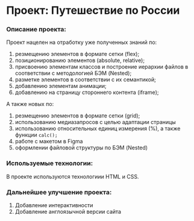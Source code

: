 # Проект: Путешествие по России

### Описание проекта:

Проект нацелен на отработку уже полученных знаний по:

1. резмещению элементов в формате сетки (flex);
2. позиционированию элементов (absolute, relative);
3. присвоению элементам классов и построение иерархии файлов в соответствии с методологией БЭМ (Nested);
4. разметке элементов в соответствии с их семантикой;
5. добавлению элементам анимации;
6. добавлению на страницу стороннего контента (iframe);

А также новых по:

1. резмещению элементов в формате сетки (grid);
2. использованию медиазапросов с целью адаптации страницы
3. использованию относительных единиц измерения (%), а также функции `calc();`
4. работе с макетом в Figma
5. оформлении файловой структуры по БЭМ (Nested)

### Используемые технологии:

В проекте используются технологиии HTML и CSS.

### Дальнейшее улучшение проекта:

1. Добавление интерактивности
2. Добавление англоязычной версии сайта
